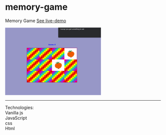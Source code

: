 # memory-game
 
 Memory Game 
[See live-demo](https://cleverttech.github.io/memory-game/)

<img src="https://github.com/Cleverttech/memory-game/blob/main/images/demo.PNG" alt="demo-Image" margin="auto 0px" width="310" height="220"/>

<hr>
Technologies: <br>
Vanilla js <br>
JavaScript <br>
css <br>
Html
